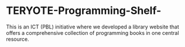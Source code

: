 # TERYOTE-Programming-Shelf-
This is an ICT (PBL) initiative where we developed a library website that offers a comprehensive collection of programming books in one central resource.

